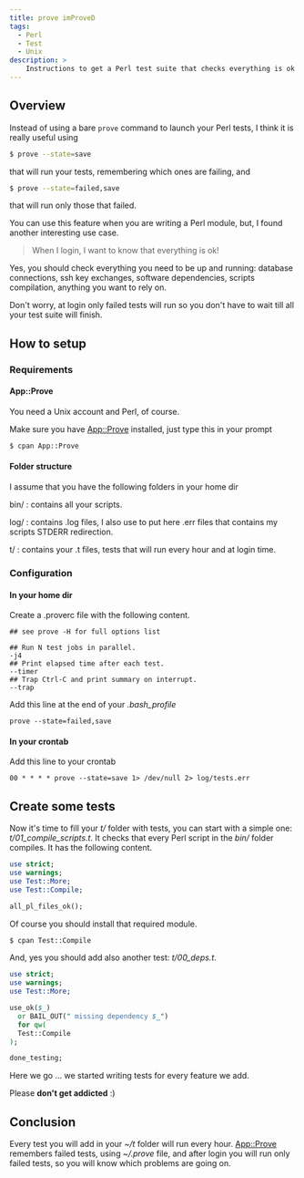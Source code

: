```yaml
---
title: prove imProveD
tags:
  - Perl
  - Test
  - Unix
description: >
    Instructions to get a Perl test suite that checks everything is ok in your home dir.
---
```


## Overview

Instead of using a bare `prove` command to launch your Perl tests, I think it is really useful using

```bash
$ prove --state=save
```

that will run your tests, remembering which ones are failing, and

```bash
$ prove --state=failed,save
```

that will run only those that failed.

You can use this feature when you are writing a Perl module, but, I found another interesting use case.

> When I login, I want to know that everything is ok!

Yes, you should check everything you need to be up and running: database connections, ssh key exchanges, software dependencies, scripts compilation, anything you want to rely on.

Don't worry, at login only failed tests will run so you don't have to wait till all your test suite will finish.

## How to setup

### Requirements

#### App::Prove

You need a Unix account and Perl, of course.

Make sure you have [App::Prove][1] installed, just type this in your prompt

```bash
$ cpan App::Prove
```

#### Folder structure

I assume that you have the following folders in your home dir

bin/
: contains all your scripts.

log/
: contains .log files, I also use to put here .err files that contains my scripts STDERR redirection.

t/
: contains your .t files, tests that will run every hour and at login time.

### Configuration

#### In your home dir

Create a .proverc file with the following content.

```
## see prove -H for full options list

## Run N test jobs in parallel.
-j4
## Print elapsed time after each test.
--timer
## Trap Ctrl-C and print summary on interrupt.
--trap
```

Add this line at the end of your *.bash_profile*

```
prove --state=failed,save
```

#### In your crontab

Add this line to your crontab

```
00 * * * * prove --state=save 1> /dev/null 2> log/tests.err
```

## Create some tests

Now it's time to fill your *t/* folder with tests, you can start with a simple one: *t/01_compile_scripts.t*. It checks that every Perl script in the *bin/* folder compiles. It has the following content.

```perl
use strict;
use warnings;
use Test::More;
use Test::Compile;

all_pl_files_ok();
```

Of course you should install that required module.

```bash
$ cpan Test::Compile
```

And, yes you should add also another test: *t/00_deps.t*.

```perl
use strict;
use warnings;
use Test::More;

use_ok($_)
  or BAIL_OUT(" missing dependency $_")
  for qw(
  Test::Compile
);

done_testing;
```

Here we go ... we started writing tests for every feature we add.

<div class="paper danger">Please <strong>don't get addicted</strong> :)</div>

## Conclusion

Every test you will add in your *~/t* folder will run every hour. [App::Prove][1] remembers failed tests, using *~/.prove* file, and after login you will run only failed tests, so you will know which problems are going on.

  [1]: http://search.cpan.org/~ovid/Test-Harness/lib/App/Prove.pm

